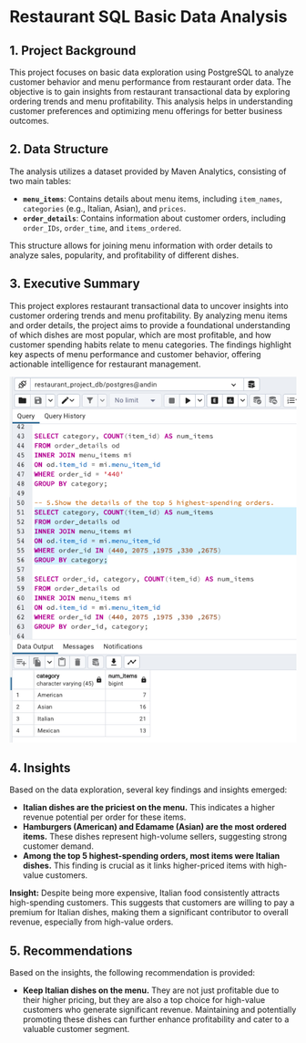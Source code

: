 # Restaurant SQL Basic Data Analysis

## 1. Project Background
This project focuses on basic data exploration using PostgreSQL to analyze customer behavior and menu performance from restaurant order data. The objective is to gain insights from restaurant transactional data by exploring ordering trends and menu profitability. This analysis helps in understanding customer preferences and optimizing menu offerings for better business outcomes.

## 2. Data Structure
The analysis utilizes a dataset provided by Maven Analytics, consisting of two main tables:

*   **`menu_items`**: Contains details about menu items, including `item_names`, `categories` (e.g., Italian, Asian), and `prices`.
*   **`order_details`**: Contains information about customer orders, including `order_IDs`, `order_time`, and `items_ordered`.

This structure allows for joining menu information with order details to analyze sales, popularity, and profitability of different dishes.

## 3. Executive Summary
This project explores restaurant transactional data to uncover insights into customer ordering trends and menu profitability. By analyzing menu items and order details, the project aims to provide a foundational understanding of which dishes are most popular, which are most profitable, and how customer spending habits relate to menu categories. The findings highlight key aspects of menu performance and customer behavior, offering actionable intelligence for restaurant management.

![SQL Preview](SQL-Restaurant-Data-Exploration/Preview_Restaurant.png)

## 4. Insights

Based on the data exploration, several key findings and insights emerged:

*   **Italian dishes are the priciest on the menu.** This indicates a higher revenue potential per order for these items.
*   **Hamburgers (American) and Edamame (Asian) are the most ordered items.** These dishes represent high-volume sellers, suggesting strong customer demand.
*   **Among the top 5 highest-spending orders, most items were Italian dishes.** This finding is crucial as it links higher-priced items with high-value customers.

**Insight:** Despite being more expensive, Italian food consistently attracts high-spending customers. This suggests that customers are willing to pay a premium for Italian dishes, making them a significant contributor to overall revenue, especially from high-value orders.

## 5. Recommendations

Based on the insights, the following recommendation is provided:

*   **Keep Italian dishes on the menu.** They are not just profitable due to their higher pricing, but they are also a top choice for high-value customers who generate significant revenue. Maintaining and potentially promoting these dishes can further enhance profitability and cater to a valuable customer segment.

